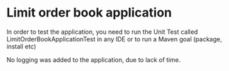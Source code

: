 # Limit order book application

In order to test the application, you need to run the Unit Test called LimitOrderBookApplicationTest in any IDE or to run a Maven goal (package, install etc)

No logging was added to the application, due to lack of time. 